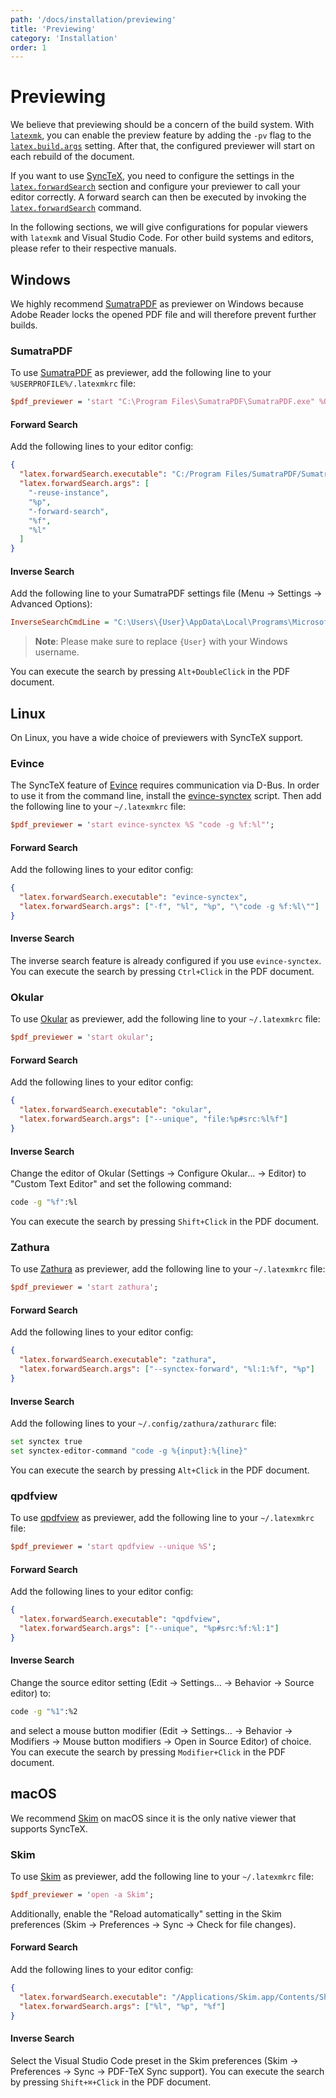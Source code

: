 ```yaml
---
path: '/docs/installation/previewing'
title: 'Previewing'
category: 'Installation'
order: 1
---
```


# Previewing

We believe that previewing should be a concern of the build system.
With [`latexmk`](https://ctan.org/pkg/latexmk?lang=en), you can enable the preview feature by adding the `-pv` flag
to the [`latex.build.args`](/docs/reference/configuration/#latexbuildargs) setting.
After that, the configured previewer will start on each rebuild of the document.

If you want to use [SyncTeX](http://www.tug.org/TUGboat/tb29-3/tb93laurens.pdf),
you need to configure the settings in the [`latex.forwardSearch`](/docs/reference/configuration#latexforwardsearchexecutable) section
and configure your previewer to call your editor correctly.
A forward search can then be executed by invoking the [`latex.forwardSearch`](/docs/reference/commands#latexforwardsearch) command.

In the following sections, we will give configurations for popular viewers with `latexmk` and Visual Studio Code.
For other build systems and editors, please refer to their respective manuals.

## Windows

We highly recommend [SumatraPDF](https://www.sumatrapdfreader.org) as previewer on Windows
because Adobe Reader locks the opened PDF file and will therefore prevent further builds.

### SumatraPDF

To use [SumatraPDF](https://www.sumatrapdfreader.org) as previewer, add the following line to your `%USERPROFILE%/.latexmkrc` file:

```perl
$pdf_previewer = 'start "C:\Program Files\SumatraPDF\SumatraPDF.exe" %O %S';
```

#### Forward Search

Add the following lines to your editor config:

```json
{
  "latex.forwardSearch.executable": "C:/Program Files/SumatraPDF/SumatraPDF.exe",
  "latex.forwardSearch.args": [
    "-reuse-instance",
    "%p",
    "-forward-search",
    "%f",
    "%l"
  ]
}
```

#### Inverse Search

Add the following line to your SumatraPDF settings file (Menu -> Settings -> Advanced Options):

```ini
InverseSearchCmdLine = "C:\Users\{User}\AppData\Local\Programs\Microsoft VS Code\Code.exe" -g "%f":%l
```

> **Note**: Please make sure to replace `{User}` with your Windows username.

You can execute the search by pressing `Alt+DoubleClick` in the PDF document.

## Linux

On Linux, you have a wide choice of previewers with SyncTeX support.

### Evince

The SyncTeX feature of [Evince](https://wiki.gnome.org/Apps/Evince) requires communication via D-Bus.
In order to use it from the command line, install the [evince-synctex](https://github.com/efoerster/evince-synctex) script.
Then add the following line to your `~/.latexmkrc` file:

```perl
$pdf_previewer = 'start evince-synctex %S "code -g %f:%l"';
```

#### Forward Search

Add the following lines to your editor config:

```json
{
  "latex.forwardSearch.executable": "evince-synctex",
  "latex.forwardSearch.args": ["-f", "%l", "%p", "\"code -g %f:%l\""]
}
```

#### Inverse Search

The inverse search feature is already configured if you use `evince-synctex`.
You can execute the search by pressing `Ctrl+Click` in the PDF document.

### Okular

To use [Okular](https://okular.kde.org/) as previewer, add the following line to your `~/.latexmkrc` file:

```perl
$pdf_previewer = 'start okular';
```

#### Forward Search

Add the following lines to your editor config:

```json
{
  "latex.forwardSearch.executable": "okular",
  "latex.forwardSearch.args": ["--unique", "file:%p#src:%l%f"]
}
```

#### Inverse Search

Change the editor of Okular (Settings -> Configure Okular... -> Editor) to "Custom Text Editor" and set the following command:

```bash
code -g "%f":%l
```

You can execute the search by pressing `Shift+Click` in the PDF document.

### Zathura

To use [Zathura](https://pwmt.org/projects/zathura/) as previewer, add the following line to your `~/.latexmkrc` file:

```perl
$pdf_previewer = 'start zathura';
```

#### Forward Search

Add the following lines to your editor config:

```json
{
  "latex.forwardSearch.executable": "zathura",
  "latex.forwardSearch.args": ["--synctex-forward", "%l:1:%f", "%p"]
}
```

#### Inverse Search

Add the following lines to your `~/.config/zathura/zathurarc` file:

```bash
set synctex true
set synctex-editor-command "code -g %{input}:%{line}"
```

You can execute the search by pressing `Alt+Click` in the PDF document.

### qpdfview

To use [qpdfview](https://launchpad.net/qpdfview) as previewer, add the following line to your `~/.latexmkrc` file:

```perl
$pdf_previewer = 'start qpdfview --unique %S';
```

#### Forward Search

Add the following lines to your editor config:

```json
{
  "latex.forwardSearch.executable": "qpdfview",
  "latex.forwardSearch.args": ["--unique", "%p#src:%f:%l:1"]
}
```

#### Inverse Search

Change the source editor setting (Edit -> Settings... -> Behavior -> Source editor) to:

```bash
code -g "%1":%2
```

and select a mouse button modifier (Edit -> Settings... -> Behavior -> Modifiers -> Mouse button modifiers -> Open in Source Editor)
of choice.
You can execute the search by pressing `Modifier+Click` in the PDF document.

## macOS

We recommend [Skim](https://skim-app.sourceforge.io/) on macOS since it is the only native viewer that supports SyncTeX.

### Skim

To use [Skim](https://skim-app.sourceforge.io/) as previewer, add the following line to your `~/.latexmkrc` file:

```perl
$pdf_previewer = 'open -a Skim';
```

Additionally, enable the "Reload automatically" setting in the Skim preferences (Skim -> Preferences -> Sync -> Check for file changes).

#### Forward Search

Add the following lines to your editor config:

```json
{
  "latex.forwardSearch.executable": "/Applications/Skim.app/Contents/SharedSupport/displayline",
  "latex.forwardSearch.args": ["%l", "%p", "%f"]
}
```

#### Inverse Search

Select the Visual Studio Code preset in the Skim preferences (Skim -> Preferences -> Sync -> PDF-TeX Sync support).
You can execute the search by pressing `Shift+⌘+Click` in the PDF document.
